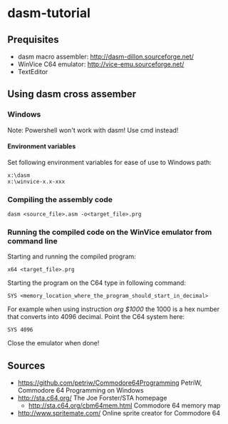 # dasm-tutorial

## Prequisites

* dasm macro assembler: http://dasm-dillon.sourceforge.net/
* WinVice C64 emulator: http://vice-emu.sourceforge.net/
* TextEditor
## Using dasm cross assember

### Windows

Note: Powershell won't work with dasm! Use cmd instead!

#### Environment variables

Set following environment variables for ease of use to Windows path:
```
x:\dasm
x:\winvice-x.x-xxx
```

### Compiling the assembly code

```
dasm <source_file>.asm -o<target_file>.prg
```

### Running the compiled code on the WinVice emulator from command line

Starting and running the compiled program:

```
x64 <target_file>.prg
```

Starting the program on the C64 type in following command:
```
SYS <memory_location_where_the_program_should_start_in_decimal>
```

For example when using instruction *org $1000* the 1000 is a hex number that converts into 4096 decimal. Point the C64 system here:
```
SYS 4096
```

Close the emulator when done!

## Sources

* https://github.com/petriw/Commodore64Programming PetriW, Commodore 64 Programming on Windows
* http://sta.c64.org/ The Joe Forster/STA homepage
    * http://sta.c64.org/cbm64mem.html Commodore 64 memory map
* http://www.spritemate.com/ Online sprite creator for Commodore 64